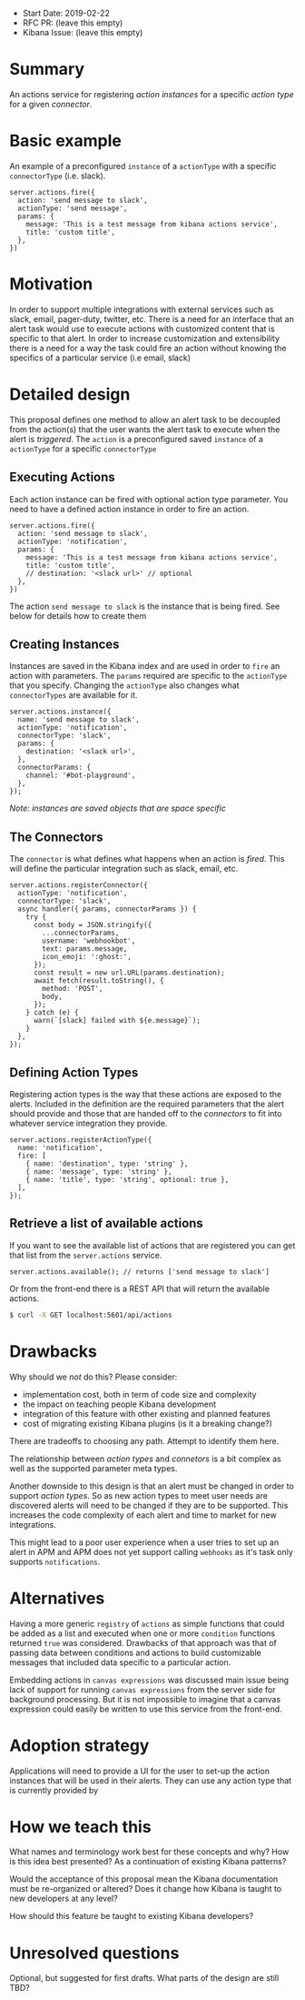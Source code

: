 - Start Date: 2019-02-22
- RFC PR: (leave this empty)
- Kibana Issue: (leave this empty)

# Summary

An actions service for registering *action instances* for a specific
*action type* for a given *connector*.

# Basic example

An example of a preconfigured `instance` of a `actionType` with a specific
`connectorType` (i.e. slack).

```JS
server.actions.fire({
  action: 'send message to slack',
  actionType: 'send message',
  params: {
    message: 'This is a test message from kibana actions service',
    title: 'custom title',
  },
})
```

# Motivation

In order to support multiple integrations with external services such as slack,
email, pager-duty, twitter, etc. There is a need for an interface that an alert
task would use to execute actions with customized content that is specific to
that alert. In order to increase customization and extensibility there is a need
for a way the task could fire an action without knowing the specifics of a
particular service (i.e email, slack)

# Detailed design

This proposal defines one method to allow an alert task to be decoupled from the
action(s) that the user wants the alert task to execute when the alert is
*triggered*. The `action` is a preconfigured saved `instance` of a `actionType`
for a specific `connectorType`

## Executing Actions

Each action instance can be fired with optional action type parameter. You need
to have a defined action instance in order to fire an action.

```JS
server.actions.fire({
  action: 'send message to slack',
  actionType: 'notification',
  params: {
    message: 'This is a test message from kibana actions service',
    title: 'custom title',
    // destination: '<slack url>' // optional
  },
})
```

The action `send message to slack` is the instance that is being fired. See
below for details how to create them

## Creating Instances

Instances are saved in the Kibana index and are used in order to `fire` an action with parameters. The
`params` required are specific to the `actionType` that you specify. Changing the `actionType` also
changes what `connectorTypes` are available for it.


```JS
server.actions.instance({
  name: 'send message to slack',
  actionType: 'notification',
  connectorType: 'slack',
  params: {
    destination: '<slack url>',
  },
  connectorParams: {
    channel: '#bot-playground',
  },
});
```

*Note: instances are saved objects that are space specific*

## The Connectors

The `connector` is what defines what happens when an action is *fired*. This
will define the particular integration such as slack, email, etc.

```JS
server.actions.registerConnector({
  actionType: 'notification',
  connectorType: 'slack',
  async handler({ params, connectorParams }) {
    try {
      const body = JSON.stringify({
        ...connectorParams,
        username: 'webhookbot',
        text: params.message,
        icon_emoji: ':ghost:',
      });
      const result = new url.URL(params.destination);
      await fetch(result.toString(), {
        method: 'POST',
        body,
      });
    } catch (e) {
      warn(`[slack] failed with ${e.message}`);
    }
  },
});
```

## Defining Action Types

Registering action types is the way that these actions are exposed to the
alerts. Included in the definition are the required parameters that the alert
should provide and those that are handed off to the *connectors* to fit into
whatever service integration they provide.

```JS
server.actions.registerActionType({
  name: 'notification',
  fire: [
    { name: 'destination', type: 'string' },
    { name: 'message', type: 'string' },
    { name: 'title', type: 'string', optional: true },
  ],
});
```

## Retrieve a list of available actions

If you want to see the available list of actions that are registered you can get
that list from the `server.actions` service.

```JS
server.actions.available(); // returns ['send message to slack']
```

Or from the front-end there is a REST API that will return the available actions.

```sh
$ curl -X GET localhost:5601/api/actions
```

# Drawbacks

Why should we *not* do this? Please consider:

- implementation cost, both in term of code size and complexity
- the impact on teaching people Kibana development
- integration of this feature with other existing and planned features
- cost of migrating existing Kibana plugins (is it a breaking change?)

There are tradeoffs to choosing any path. Attempt to identify them here.

The relationship between *action types* and *connetors* is a bit complex as well
as the supported parameter meta types.

Another downside to this design is that an alert must be changed in order to support
*action types*. So as new action types to meet user needs are discovered alerts
will need to be changed if they are to be supported. This increases the code
complexity of each alert and time to market for new integrations.

This might lead to a poor user experience when a user tries to set up an alert
in APM and APM does not yet support calling `webhooks` as it's task only
supports `notifications`.

# Alternatives

Having a more generic `registry` of `actions` as simple functions that could be
added as a list and executed when one or more `condition` functions returned
`true` was considered. Drawbacks of that approach was that of passing data
between conditions and actions to build customizable messages that included data
specific to a particular action.

Embedding actions in `canvas expressions` was discussed main issue being lack of
support for running `canvas expressions` from the server side for background
processing. But it is not impossible to imagine that a canvas expression could
easily be written to use this service from the front-end.

# Adoption strategy

Applications will need to provide a UI for the user to set-up the action
instances that will be used in their alerts. They can use any action type
that is currently provided by

# How we teach this

What names and terminology work best for these concepts and why? How is this
idea best presented? As a continuation of existing Kibana patterns?

Would the acceptance of this proposal mean the Kibana documentation must be
re-organized or altered? Does it change how Kibana is taught to new developers
at any level?

How should this feature be taught to existing Kibana developers?

# Unresolved questions

Optional, but suggested for first drafts. What parts of the design are still
TBD?
